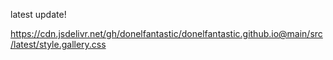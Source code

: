latest update! 

https://cdn.jsdelivr.net/gh/donelfantastic/donelfantastic.github.io@main/src/latest/style.gallery.css



